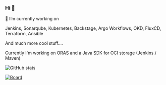 ### Hi 👋


🔭 I’m currently working on

Jenkins, Sonarqube, Kubernetes, Backstage, Argo Workflows, OKD, FluxCD, Terraform, Ansible

And much more cool stuff....

Currently I'm working on ORAS and a Java SDK for OCI storage (Jenkins / Maven)

<!--
**jonesbusy/jonesbusy** is a ✨ _special_ ✨ repository because its `README.md` (this file) appears on your GitHub profile.

Here are some ideas to get you started:

- 🔭 I’m currently working on ...
- 🌱 I’m currently learning ...
- 👯 I’m looking to collaborate on ...
- 🤔 I’m looking for help with ...
- 💬 Ask me about ...
- 📫 How to reach me: ...
- 😄 Pronouns: ...
- ⚡ Fun fact: ...
-->

![GitHub stats](https://github-readme-stats.vercel.app/api?username=jonesbusy&count_private=true&hide=stars&show_icons=true&theme=cobalt)

[![Board](https://holopin.io/api/user/board?user=jonesbusy)](https://holopin.io/@jonesbusy)
